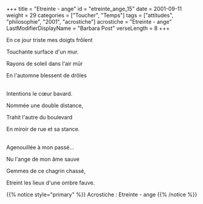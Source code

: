 +++
title = "Etreinte - ange"
id = "etreinte_ange_15"
date = 2001-09-11
weight = 29
categories = ["Toucher", "Temps"]
tags = ["attitudes", "philosophie", "2001", "acrostiche"]
acrostiche = "Etreinte - ange"
LastModifierDisplayName = "Barbara Post"
verseLength = 8
+++

En ce jour triste mes doigts frôlent

Touchante surface d'un mur.

Rayons de soleil dans l'air mûr

En l'automne blessent de drôles

 \
Intentions le cœur bavard.

Nommée une double distance,

Trahit l'autre du boulevard

En miroir de rue et sa stance.

 \
Agenouillée à mon passé...

Nu l'ange de mon âme sauve

Gemmes de ce chagrin chassé,

Etreint les lieux d'une ombre fauve.

{{% notice style="primary" %}}
Acrostiche : Etreinte - ange
{{% /notice %}}
